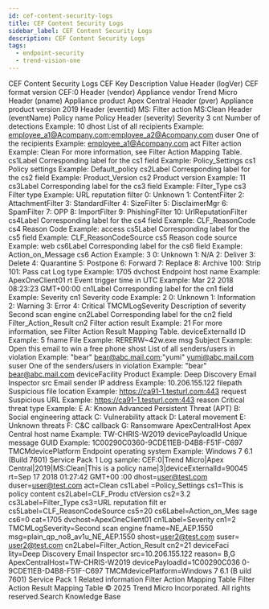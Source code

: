 ```yaml
---
id: cef-content-security-logs
title: CEF Content Security Logs
sidebar_label: CEF Content Security Logs
description: CEF Content Security Logs
tags:
  - endpoint-security
  - trend-vision-one
---
```


 CEF Content Security Logs CEF Key Description Value Header (logVer) CEF format version CEF:0 Header (vendor) Appliance vendor Trend Micro Header (pname) Appliance product Apex Central Header (pver) Appliance product version 2019 Header (eventid) MS: Filter action MS:Clean Header (eventName) Policy name Policy Header (severity) Severity 3 cnt Number of detections Example: 10 dhost List of all recipients Example: employee_a1@Acompany.com;employee_a2@Acompany.com duser One of the recipients Example: employee_a1@Acompany.com act Filter action Example: Clean For more information, see Filter Action Mapping Table. cs1Label Corresponding label for the cs1 field Example: Policy_Settings cs1 Policy settings Example: Default_policy cs2Label Corresponding label for the cs2 field Example: Product_Version cs2 Product version Example: 11 cs3Label Corresponding label for the cs3 field Example: Filter_Type cs3 Filter type Example: URL reputation filter 0: Unknown 1: ContentFilter 2: AttachmentFilter 3: StandardFilter 4: SizeFilter 5: DisclaimerMgr 6: SpamFilter 7: OPP 8: ImportFilter 9: PhishingFilter 10: UrlReputationFilter cs4Label Corresponding label for the cs4 field Example: CLF_ReasonCode cs4 Reason Code Example: access cs5Label Corresponding label for the cs5 field Example: CLF_ReasonCodeSource cs5 Reason code source Example: web cs6Label Corresponding label for the cs6 field Example: Action_on_Message cs6 Action Example: 3 0: Unknown 1: N/A 2: Deliver 3: Delete 4: Quarantine 5: Postpone 6: Forward 7: Replace 8: Archive 100: Strip 101: Pass cat Log type Example: 1705 dvchost Endpoint host name Example: ApexOneClient01 rt Event trigger time in UTC Example: Mar 22 2018 08:23:23 GMT+00:00 cn1Label Corresponding label for the cn1 field Example: Severity cn1 Severity code Example: 2 0: Unknown 1: Information 2: Warning 3: Error 4: Critical TMCMLogSeverity Description of severity Second scan engine cn2Label Corresponding label for the cn2 field Filter_Action_Result cn2 Filter action result Example: 21 For more information, see Filter Action Result Mapping Table. deviceExternalId ID Example: 5 fname File Example: RERERW~42w.exe msg Subject Example: Open this email to win a free phone shost List of all senders/users in violation Example: "bear" <bear@abc.mail.com>;"yumi" <yumi@abc.mail.com> suser One of the senders/users in violation Example: "bear" <bear@abc.mail.com> deviceFacility Product Example: Deep Discovery Email Inspector src Email sender IP address Example: 10.206.155.122 filepath Suspicious file location Example: https://ca91-1.testurl.com:443 request Suspicious URL Example: https://ca91-1.testurl.com:443 reason Critical threat type Example: E A: Known Advanced Persistent Threat (APT) B: Social engineering attack C: Vulnerability attack D: Lateral movement E: Unknown threats F: C&C callback G: Ransomware ApexCentralHost Apex Central host name Example: TW-CHRIS-W2019 devicePayloadId Unique message GUID Example: 1C00290C0360-9CDE11EB-D4B8-F51F-C697 TMCMdevicePlatform Endpoint operating system Example: Windows 7 6.1 (Build 7601) Service Pack 1 Log sample: CEF:0|Trend Micro|Apex Central|2019|MS:Clean|This is a policy name|3|deviceExternalId=90045 rt=Sep 17 2018 01:27:42 GMT+00 :00 dhost=user@test.com duser=user@test.com act=Clean cs1Label =Policy_Settings cs1=This is policy content cs2Label=CLF_Produ ctVersion cs2=3.2 cs3Label=Filter_Type cs3=URL reputation filt er cs5Label=CLF_ReasonCodeSource cs5=20 cs6Label=Action_on_Mes sage cs6=0 cat=1705 dvchost=ApexOneClient01 cn1Label=Severity cn1=2 TMCMLogSeverity=Second scan engine fname=NE_AEP.1550 msg=plain_qp_no8_av1u_NE_AEP.1550 shost=user2@test.com suser= user2@test.com cn2Label=Filter_Action_Result cn2=21 deviceFaci lity=Deep Discovery Email Inspector src=10.206.155.122 reason= B,G ApexCentralHost=TW-CHRIS-W2019 devicePayloadId=1C00290C036 0-9CDE11EB-D4B8-F51F-C697 TMCMdevicePlatform=Windows 7 6.1 (B uild 7601) Service Pack 1 Related information Filter Action Mapping Table Filter Action Result Mapping Table © 2025 Trend Micro Incorporated. All rights reserved.Search Knowledge Base